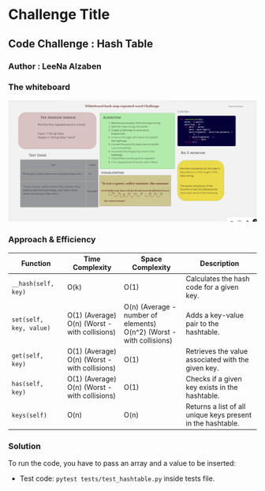 # Challenge Title

## **Code Challenge : Hash Table**

### Author : LeeNa Alzaben

### The whiteboard
![hash](./repeated_hash.png)

### Approach & Efficiency

| Function        | Time Complexity                  | Space Complexity      | Description                                                      |
|-----------------|----------------------------------|-----------------------|------------------------------------------------------------------|
| `__hash(self, key)` | O(k)                             | O(1)                  | Calculates the hash code for a given key.                         |
| `set(self, key, value)` | O(1) (Average)<br>O(n) (Worst - with collisions) | O(n) (Average - number of elements)<br>O(n^2) (Worst - with collisions) | Adds a key-value pair to the hashtable.                           |
| `get(self, key)` | O(1) (Average)<br>O(n) (Worst - with collisions) | O(1)                  | Retrieves the value associated with the given key.               |
| `has(self, key)` | O(1) (Average)<br>O(n) (Worst - with collisions) | O(1)                  | Checks if a given key exists in the hashtable.                   |
| `keys(self)`    | O(n)                             | O(n)                  | Returns a list of all unique keys present in the hashtable.      |

### Solution

To run the code, you have to pass an array and a value to be inserted:

- Test code: `pytest tests/test_hashtable.py` inside tests file.
